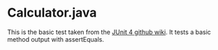# Calculator.java

This is the basic test taken from the [JUnit 4 github wiki](https://github.com/junit-team/junit4/wiki/getting-started). It tests a basic method output with assertEquals.